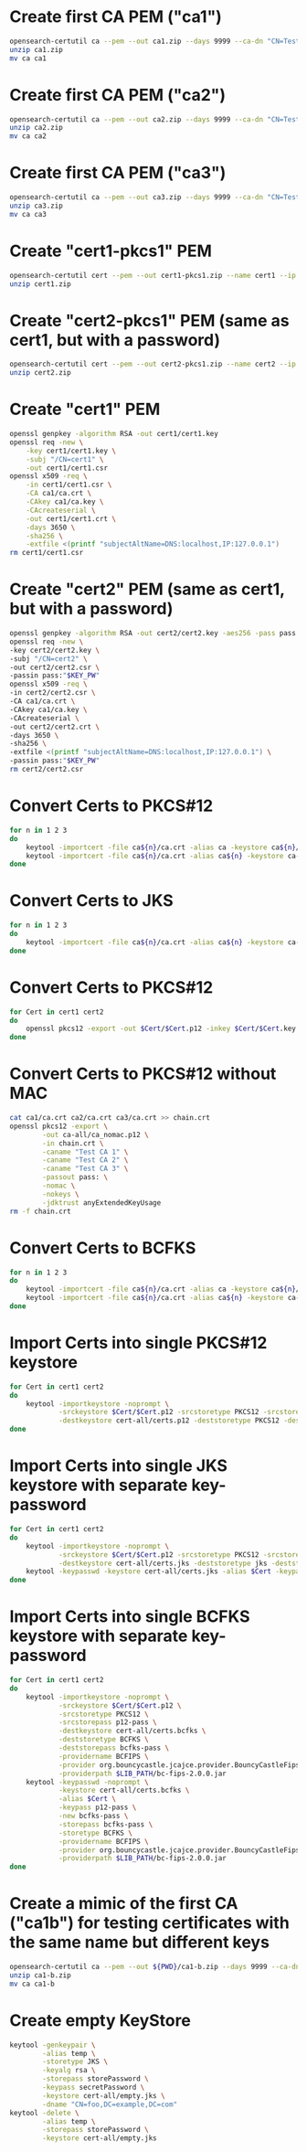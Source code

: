 # Create first CA PEM ("ca1")

```bash
opensearch-certutil ca --pem --out ca1.zip --days 9999 --ca-dn "CN=Test CA 1"
unzip ca1.zip
mv ca ca1
```

# Create first CA PEM ("ca2")

```bash
opensearch-certutil ca --pem --out ca2.zip --days 9999 --ca-dn "CN=Test CA 2"
unzip ca2.zip
mv ca ca2
```

# Create first CA PEM ("ca3")

```bash
opensearch-certutil ca --pem --out ca3.zip --days 9999 --ca-dn "CN=Test CA 3"
unzip ca3.zip
mv ca ca3
```

# Create "cert1-pkcs1" PEM

```bash
opensearch-certutil cert --pem --out cert1-pkcs1.zip --name cert1 --ip 127.0.0.1 --dns localhost --days 9999 --ca-key ca1/ca.key --ca-cert ca1/ca.crt
unzip cert1.zip
```

# Create "cert2-pkcs1" PEM (same as cert1, but with a password)

```bash
opensearch-certutil cert --pem --out cert2-pkcs1.zip --name cert2 --ip 127.0.0.1 --dns localhost --days 9999 --ca-key ca1/ca.key --ca-cert ca1/ca.crt --pass "c2-pass"
unzip cert2.zip
```

# Create "cert1" PEM

```bash
openssl genpkey -algorithm RSA -out cert1/cert1.key
openssl req -new \
    -key cert1/cert1.key \
    -subj "/CN=cert1" \
    -out cert1/cert1.csr
openssl x509 -req \
    -in cert1/cert1.csr \
    -CA ca1/ca.crt \
    -CAkey ca1/ca.key \
    -CAcreateserial \
    -out cert1/cert1.crt \
    -days 3650 \
    -sha256 \
    -extfile <(printf "subjectAltName=DNS:localhost,IP:127.0.0.1")
rm cert1/cert1.csr
```

# Create "cert2" PEM (same as cert1, but with a password)

```bash
openssl genpkey -algorithm RSA -out cert2/cert2.key -aes256 -pass pass:"$KEY_PW"
openssl req -new \
-key cert2/cert2.key \
-subj "/CN=cert2" \
-out cert2/cert2.csr \
-passin pass:"$KEY_PW"
openssl x509 -req \
-in cert2/cert2.csr \
-CA ca1/ca.crt \
-CAkey ca1/ca.key \
-CAcreateserial \
-out cert2/cert2.crt \
-days 3650 \
-sha256 \
-extfile <(printf "subjectAltName=DNS:localhost,IP:127.0.0.1") \
-passin pass:"$KEY_PW"
rm cert2/cert2.csr
```

# Convert Certs to PKCS#12

```bash
for n in 1 2 3
do
    keytool -importcert -file ca${n}/ca.crt -alias ca -keystore ca${n}/ca.p12 -storetype PKCS12 -storepass p12-pass -v
    keytool -importcert -file ca${n}/ca.crt -alias ca${n} -keystore ca-all/ca.p12 -storetype PKCS12 -storepass p12-pass -v
done
```

# Convert Certs to JKS

```bash
for n in 1 2 3
do
    keytool -importcert -file ca${n}/ca.crt -alias ca${n} -keystore ca-all/ca.jks -storetype jks -storepass jks-pass -v
done
```

# Convert Certs to PKCS#12

```bash
for Cert in cert1 cert2
do
    openssl pkcs12 -export -out $Cert/$Cert.p12 -inkey $Cert/$Cert.key -in $Cert/$Cert.crt -name $Cert -passout pass:p12-pass
done
```

# Convert Certs to PKCS#12 without MAC

```bash
cat ca1/ca.crt ca2/ca.crt ca3/ca.crt >> chain.crt
openssl pkcs12 -export \
        -out ca-all/ca_nomac.p12 \
        -in chain.crt \
        -caname "Test CA 1" \
        -caname "Test CA 2" \
        -caname "Test CA 3" \
        -passout pass: \
        -nomac \
        -nokeys \
        -jdktrust anyExtendedKeyUsage
rm -f chain.crt
```

# Convert Certs to BCFKS

```bash
for n in 1 2 3
do
    keytool -importcert -file ca${n}/ca.crt -alias ca -keystore ca${n}/ca.bcfks -storetype BCFKS -storepass bcfks-pass -providername BCFIPS -provider org.bouncycastle.jcajce.provider.BouncyCastleFipsProvider -providerpath $LIB_PATH/bc-fips-2.0.0.jar -v
    keytool -importcert -file ca${n}/ca.crt -alias ca${n} -keystore ca-all/ca.bcfks -storetype BCFKS -storepass bcfks-pass -providername BCFIPS -provider org.bouncycastle.jcajce.provider.BouncyCastleFipsProvider -providerpath $LIB_PATH/bc-fips-2.0.0.jar -v
done
```

# Import Certs into single PKCS#12 keystore

```bash
for Cert in cert1 cert2
do
    keytool -importkeystore -noprompt \
            -srckeystore $Cert/$Cert.p12 -srcstoretype PKCS12 -srcstorepass p12-pass  \
            -destkeystore cert-all/certs.p12 -deststoretype PKCS12 -deststorepass p12-pass
done
```

# Import Certs into single JKS keystore with separate key-password

```bash
for Cert in cert1 cert2
do
    keytool -importkeystore -noprompt \
            -srckeystore $Cert/$Cert.p12 -srcstoretype PKCS12 -srcstorepass p12-pass  \
            -destkeystore cert-all/certs.jks -deststoretype jks -deststorepass jks-pass
    keytool -keypasswd -keystore cert-all/certs.jks -alias $Cert -keypass p12-pass -new key-pass -storepass jks-pass
done
```

# Import Certs into single BCFKS keystore with separate key-password

```bash
for Cert in cert1 cert2
do
    keytool -importkeystore -noprompt \
            -srckeystore $Cert/$Cert.p12 \
            -srcstoretype PKCS12 \
            -srcstorepass p12-pass \
            -destkeystore cert-all/certs.bcfks \
            -deststoretype BCFKS \
            -deststorepass bcfks-pass \
            -providername BCFIPS \
            -provider org.bouncycastle.jcajce.provider.BouncyCastleFipsProvider \
            -providerpath $LIB_PATH/bc-fips-2.0.0.jar
    keytool -keypasswd -noprompt \
            -keystore cert-all/certs.bcfks \
            -alias $Cert \
            -keypass p12-pass \
            -new bcfks-pass \
            -storepass bcfks-pass \
            -storetype BCFKS \
            -providername BCFIPS \
            -provider org.bouncycastle.jcajce.provider.BouncyCastleFipsProvider \
            -providerpath $LIB_PATH/bc-fips-2.0.0.jar
done
```

# Create a mimic of the first CA ("ca1b") for testing certificates with the same name but different keys

```bash
opensearch-certutil ca --pem --out ${PWD}/ca1-b.zip --days 9999 --ca-dn "CN=Test CA 1"
unzip ca1-b.zip
mv ca ca1-b
```

# Create empty KeyStore

```bash
keytool -genkeypair \
        -alias temp \
        -storetype JKS \
        -keyalg rsa \
        -storepass storePassword \
        -keypass secretPassword \
        -keystore cert-all/empty.jks \
        -dname "CN=foo,DC=example,DC=com"
keytool -delete \
        -alias temp \
        -storepass storePassword \
        -keystore cert-all/empty.jks
```
